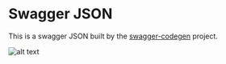 # Swagger JSON
This is a swagger JSON built by the [swagger-codegen](https://github.com/swagger-api/swagger-codegen) project.


![alt text][logo]

[logo]: https://raw.githubusercontent.com/nasa/utm-apis/master/uss-discovery-api/utm_fims_arch_seq_uss_discovery_reg_0d.png "Logo Title Text 2"

